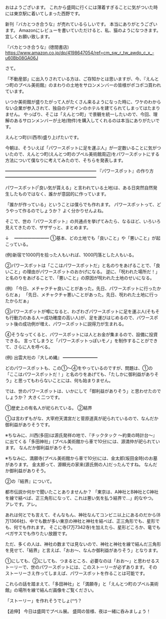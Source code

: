 おはようございます。
これから盛岡に行くには薄着すぎることに気がついた時には東京駅に着いてしまった西野です。

新刊『バカとつき合うな』が売れているらしいです。
本当にありがとうございます。
Amazonにレビューを書いていただけると、私、猫のようになつきます。
宜しくお願い致します。

『バカとつき合うな』(徳間書店)
https://www.amazon.co.jp/dp/4198647054/ref=cm_sw_r_tw_awdo_c_x_-u60Bb08GA06J

さて。

「不動産部」に出入りされている方は、ご存知かとは思いますが、今、『えんとつ町のプペル美術館』のまわりの土地をサロンメンバーの皆様がポコポコ買われています。

いつか美術館が盛りたがって人がたくさん来るようになった時に、ワケのわからない企業が参入されて、独自のデザインのホテルを建てられてしまってはたまりません。
やっぱり、そこは「えんとつ町」で景観を統一したいので、今回、理解のあるサロンメンバーが土地(物件)を購入してくれるのは本当にありがたいです。

えんとつ町(川西市)盛り上げたいです。

今朝は、そういえば「パワースポットに足を運ぶ人」が一定数いることに気がついたので、えんとつ町(えんとつ町のプペル美術館周辺)をパワースポットにする方法について僕なりに考えてみたので、そちらを発表します。

━━━━━━━━━━━━━━━━━━━━━
『パワースポット』の作り方
━━━━━━━━━━━━━━━━━━━━━

パワースポット(「良い気が貰える」と言われている土地)は、ある日突然自然発生したものではなく、誰かが意図的に作っています。

「誰かが作っている」ということは僕らでも作れます。
パワースポットって、どうやって作るのでしょうか？
よく分かりせんよね。

そこで、世の『パワースポット』の共通点を挙げてみたら、なるほど、いろいろ見えてきたので、ザザザっと、まとめます。

↓　
━━━━━━━━
①基本、どの土地でも「良いこと」や「悪いこと」が起こっている。

(例)新宿で1000円を拾った人もいれば、1000円落とした人もいる。

②パワースポットは「ここはパワースポットだ」と名のりをあげることで、「良いこと」の理由がパワースポットのおかげになる。
逆に、「呪われた場所だ！」と名のりをあげることで、「悪いこと」の原因が呪われた土地のせいになる。

(例)
「今日、メチャクチャ良いことがあった。先日、パワースポットに行ったからだぁ」
「先日、メチャクチャ悪いことがあった。先日、呪われた土地に行ったからだぁ」

③パワースポットが噂になると、わざわざパワースポットに足を運ぶ人(そもそも行動力のある人＝成功確度の高い人)が、足を運びはじめるので、パワースポット後の成功例が増え、パワースポットに説得力が生まれる。

④そうなってくると、パワースポットには人とお金が集まるので、設備に投資できる。
言ってしまうと「パワースポットっぽいモノ」を制作することができて、さらに人を呼べる。

(例)
出雲大社の『大しめ縄』
━━━━━━━━

どのパワースポットも、この①～④をやっているのですが、問題は、①の「ここはパワースポットだ！」と名のりをあげても、「たしかに御利益がありそう」と思ってもわらないことには、何も始まりません。

では、世のパワースポットは、いかにして「御利益がありそう」と思わせたのでしょうか？
大きく二つです。

①歴史上の有名人が祀られている。
②結界

①は言わずもがな、大宰府天満宮だと菅原道真が祀られているので、なんだか御利益がありそうです。

※ちなみに、川西(多田)は源氏発祥の地で、『チックタック ～約束の時計台～』に出てくる「多田神社」(プペル美術館から車で10分)には、源満仲が祀られています。
なんだか御利益がありそう。

※ちなみに、満願寺(プペル美術館から車で10分)には、金太郎(坂田金時)のお墓があります。
金太郎って、源頼光の家来(源氏側の人)だったんですね。
なんだか御利益がありそう。

②の『結界』について。

都市伝説か何かで聞いたことありませんか？
「東京は、A神社とB神社とC神社を線で結べば、正三角形になって、これは悪い気を払う結界で…」的なやつ。
アレです。アレ。

あれは何とでも言えて、そんなもん、神社なんてコンビニ以上にあるのだから(8万1366社)、中でも数が多い東京の神社と神社を結べば、正三角形でも、星形でも、何でも作れます。
そこに寺(7万7342寺)を加えたら、星形どころか、竜でもペガサスでも作りたい放題です。

ただ、多くの人は、神社の数までは見ないので、神社と神社を線で結んだ三角形を見せて、「結界」と言えば、「おお～、なんか御利益がありそう」となります。

①にしても、②にしても、つまるところ、必要なのは「おお～」と思わせるストーリーで、世のパワースポットには、このストーリーが必ずあります。
そのストーリーさえ作ってしまえば、パワースポットを作ることは可能です。

これらの話を踏まえて、「多田神社」と「満願寺」と「えんとつ町のプペル美術館」の場所を線で結んだ画像をご覧ください。

「ストーリー」を作れそうでしょ(*^^*)？

【追伸】
今日は盛岡でプペル展。
盛岡の皆様、夜は一緒に呑みましょう！

